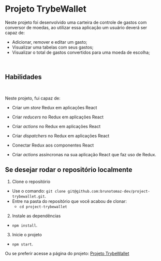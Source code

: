 # Projeto TrybeWallet

<!-- Olá, Tryber!
Esse é apenas um arquivo inicial para o README do seu projeto.
É essencial que você preencha esse documento por conta própria, ok?
Não deixe de usar nossas dicas de escrita de README de projetos, e deixe sua criatividade brilhar!
:warning: IMPORTANTE: você precisa deixar nítido:
- quais arquivos/pastas foram desenvolvidos por você;
- quais arquivos/pastas foram desenvolvidos por outra pessoa estudante;
- quais arquivos/pastas foram desenvolvidos pela Trybe.
-->

Neste projeto foi desenvolvido uma carteira de controle de gastos com conversor de moedas, ao utilizar essa aplicação um usuário deverá ser capaz de:

- Adicionar, remover e editar um gasto;
- Visualizar uma tabelas com seus gastos;
- Visualizar o total de gastos convertidos para uma moeda de escolha;

<br>

## Habilidades

<br>

Neste projeto, fui capaz de:

- Criar um _store_ Redux em aplicações React

- Criar _reducers_ no Redux em aplicações React

- Criar _actions_ no Redux em aplicações React

- Criar _dispatchers_ no Redux em aplicações React

- Conectar Redux aos componentes React

- Criar _actions_ assíncronas na sua aplicação React que faz uso de Redux.
  <br>

## Se desejar rodar o repositório localmente

1. Clone o repositório

- Use o comando: `git clone git@github.com:brunotomaz-dev/project-trybewallet.git`.
- Entre na pasta do repositório que você acabou de clonar:
  - `cd project-trybewallet`

2. Instale as dependências

- `npm install`.

3. Inicie o projeto

- `npm start`.

Ou se preferir acesse a página do projeto:
[Projeto TrybeWallet](https://brunotomaz-dev.github.io/project-trybewallet)
